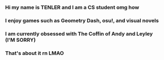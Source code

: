 ### Hi my name is TENLER and I am a CS student omg how
###
### I enjoy games such as Geometry Dash, osu!, and visual novels
###
### I am currently obsessed with The Coffin of Andy and Leyley (I'M SORRY)
###
### That's about it rn LMAO
